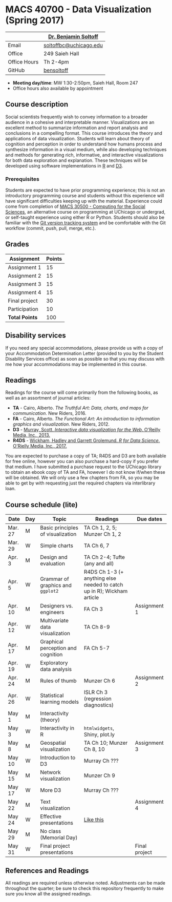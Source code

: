 # MACS 40700 - Data Visualization (Spring 2017)

|  | [Dr. Benjamin Soltoff](http://www.bensoltoff.com/) |
|--------------|----------------------------------------------------|
| Email | soltoffbc@uchicago.edu |
| Office | 249 Saieh Hall |
| Office Hours | Th 2-4pm |
| GitHub | [bensoltoff](https://github.com/bensoltoff) |

* **Meeting day/time**: MW 1:30-2:50pm, Saieh Hall, Room 247
* Office hours also available by appointment

## Course description

Social scientists frequently wish to convey information to a broader audience in a cohesive and interpretable manner. Visualizations are an excellent method to summarize information and report analysis and conclusions in a compelling format. This course introduces the theory and applications of data visualization. Students will learn about theory of cognition and perception in order to understand how humans process and synthesize information in a visual medium, while also developing techniques and methods for generating rich, informative, and interactive visualizations for both data exploration and explanation. These techniques will be developed using software implementations in [R](https://www.r-project.org/) and [D3](https://d3js.org/).

### Prerequisites

Students are expected to have prior programming experience; this is not an introductory programming course and students without this experience will have significant difficulties keeping up with the material. Experience could come from completion of [MACS 30500 - Computing for the Social Sciences](http://cfss.uchicago.edu/), an alternative course on programming at UChicago or undergrad, or self-taught experience using either R or Python. Students should also be familiar with the [Git version tracking system](https://git-scm.com/) and be comfortable with the Git workflow (commit, push, pull, merge, etc.).

## Grades

| Assignment | Points |
|------------------|--------|
| Assignment 1 | 15 |
| Assignment 2 | 15 |
| Assignment 3 | 15 |
| Assignment 4 | 15 |
| Final project | 30 |
| Participation | 10 |
| **Total Points** | 100 |

## Disability services

If you need any special accommodations, please provide us with a copy of your Accommodation Determination Letter (provided to you by the Student Disability Services office) as soon as possible so that you may discuss with me how your accommodations may be implemented in this course.

## Readings

Readings for the course will come primarily from the following books, as well as an assortment of journal articles:

* **TA** - Cairo, Alberto. *The Truthful Art: Data, charts, and maps for communication*. New Riders, 2016.
* **FA** - Cairo, Alberto. *The Functional Art: An introduction to information graphics and visualization*. New Riders, 2012.
* **D3** - [Murray, Scott. *Interactive data visualization for the Web*. O'Reilly Media, Inc., 2013.](http://alignedleft.com/work/d3-book)
* **R4DS** - [Wickham, Hadley and Garrett Grolemund. *R for Data Science*. O'Rielly Media, Inc., 2017.](http://r4ds.had.co.nz/)

You are expected to purchase a copy of TA; R4DS and D3 are both available for free online, however you can also purchase a hard-copy if you prefer that medium. I have submitted a purchase request to the UChicago library to obtain an ebook copy of TA and FA, however I do not know if/when these will be obtained. We will only use a few chapters from FA, so you may be able to get by with requesting just the required chapters via interlibrary loan.

## Course schedule (lite)

| Date | Day | Topic | Readings | Due dates |
|---------|-----|------------------------------------|------------------------------------------------------------------------------------|---------------|
| Mar. 27 | M | Basic principles of visualization | TA Ch 1, 2, 5; Munzer Ch 1, 2 |  |
| Mar. 29 | W | Simple charts | TA Ch 6, 7 |  |
| Apr. 3 | M | Design and evaluation | TA Ch 2-4; Tufte (any and all) |  |
| Apr. 5 | W | Grammar of graphics and `ggplot2` | R4DS Ch 1-3 (+ anything else needed to catch up in R); Wickham article |  |
| Apr. 10 | M | Designers vs. engineers | FA Ch 3 | Assignment 1 |
| Apr. 12 | W | Multivariate data visualization | TA Ch 8-9 |  |
| Apr. 17 | M | Graphical perception and cognition | FA Ch 5-7 |  |
| Apr. 19 | W | Exploratory data analysis |  |  |
| Apr. 24 | M | Rules of thumb | Munzer Ch 6 | Assignment 2 |
| Apr. 26 | W | Statistical learning models | ISLR Ch 3 (regression diagnostics) |  |
| May 1 | M | Interactivity (theory) |  |  |
| May 3 | W | Interactivity in R | `htmlwidgets`, Shiny, plot.ly |  |
| May 8 | M | Geospatial visualization | TA Ch 10; Munzer Ch 8, 10 | Assignment 3 |
| May 10 | W | Introduction to D3 | Murray Ch ??? |  |
| May 15 | M | Network visualization | Munzer Ch 9 |  |
| May 17 | W | More D3 | Murray Ch ??? |  |
| May 22 | M | Text visualization |  | Assignment 4 |
| May 24 | W | Effective presentations | [Like this](http://datavis.cs.usfca.edu/schedule/lectures/presentation-guidelines) |  |
| May 29 | M | No class (Memorial Day) |  |  |
| May 31 | W | Final project presentations |  | Final project |

## References and Readings

All readings are required unless otherwise noted. Adjustments can be made throughout the quarter; be sure to check this repository frequently to make sure you know all the assigned readings.


